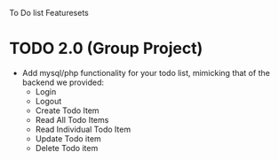 To Do list Featuresets



# TODO 2.0 (Group Project)
- Add mysql/php functionality for your todo list, mimicking that of the backend we provided:
    - Login
    - Logout
    - Create Todo Item
    - Read All Todo Items
    - Read Individual Todo Item
    - Update Todo item
    - Delete Todo item






